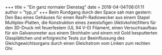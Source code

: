 +++
title = "Ein ganz normaler Dienstag"
date = 2018-04-04T06:01:11
author = "typ_o"
+++
Beim Rundgang durch den Space sah man gestern: Den Bau eines Gehäuses
für einen RasPi-Radiowecker aus einem Stapel Multiplex-Platten, die
Konstruktion eines zweistufigen (Aktivkohle)filters für den 3D-Druck mit
feuerfestem (UL 94 V-0) Filament, einen Versuchsaufbau für ein
Galvanometer aus einem Strohhalm und einem mit Gold besputterten
Glasplättchen und erfolgreiche Tests zur Beeinflussung des
Gleichgewichtsorgans durch einen Gleichstrom vom Linken zum rechten Ohr.
